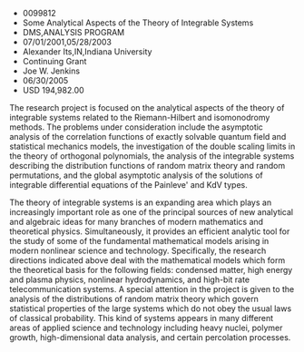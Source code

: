 
* 0099812
* Some Analytical Aspects of the Theory of Integrable Systems
* DMS,ANALYSIS PROGRAM
* 07/01/2001,05/28/2003
* Alexander Its,IN,Indiana University
* Continuing Grant
* Joe W. Jenkins
* 06/30/2005
* USD 194,982.00

The research project is focused on the analytical aspects of the theory of
integrable systems related to the Riemann-Hilbert and isomonodromy methods. The
problems under consideration include the asymptotic analysis of the correlation
functions of exactly solvable quantum field and statistical mechanics models,
the investigation of the double scaling limits in the theory of orthogonal
polynomials, the analysis of the integrable systems describing the distribution
functions of random matrix theory and random permutations, and the global
asymptotic analysis of the solutions of integrable differential equations of the
Painleve' and KdV types.

The theory of integrable systems is an expanding area which plays an
increasingly important role as one of the principal sources of new analytical
and algebraic ideas for many branches of modern mathematics and theoretical
physics. Simultaneously, it provides an efficient analytic tool for the study of
some of the fundamental mathematical models arising in modern nonlinear science
and technology. Specifically, the research directions indicated above deal with
the mathematical models which form the theoretical basis for the following
fields: condensed matter, high energy and plasma physics, nonlinear
hydrodynamics, and high-bit rate telecommunication systems. A special attention
in the project is given to the analysis of the distributions of random matrix
theory which govern statistical properties of the large systems which do not
obey the usual laws of classical probability. This kind of systems appears in
many different areas of applied science and technology including heavy nuclei,
polymer growth, high-dimensional data analysis, and certain percolation
processes.

